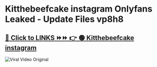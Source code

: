 
 # Kitthebeefcake instagram Onlyfans Leaked - Update Files vp8h8

## <h2><a href="https://clipsfans.com/Kitthebeefcake_instagram&ref=git">🔗 Click to LINKS ⏩⏩ 👉 🟢 Kitthebeefcake instagram </a></h2>

<a href="https://clipsfans.com/Kitthebeefcake_instagram&ref=git" rel="nofollow" data-target="animated-image.originalLink"><img src="https://i.ibb.co.com/xMMVF88/686577567.gif" alt="Viral Video Original" style="max-width: 100%; display: inline-block;" data-target="animated-image.originalImage"></a>

